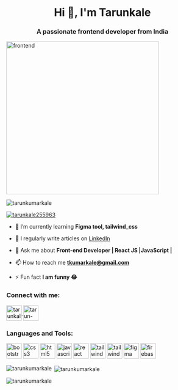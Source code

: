 
<h1 align="center">Hi 👋, I'm Tarunkale</h1>
<h3 align="center">A passionate frontend developer from India</h3>
<img align="'right" alt="frontend" width="400" src="https://camo.githubusercontent.com/c1dcb74cc1c1835b1d716f5051499a2814c683c806b15f04b0eba492863703e9/68747470733a2f2f63646e2e6472696262626c652e636f6d2f75736572732f3733303730332f73637265656e73686f74732f363538313234332f6176656e746f2e676966">

<p align="left"> <img src="https://komarev.com/ghpvc/?username=tarunkumarkale&label=Profile%20views&color=0e75b6&style=flat" alt="tarunkumarkale" /> </p>

<p align="left"> <a href="https://twitter.com/tarunkale255963" target="_blank"><img src="https://img.shields.io/twitter/follow/tarunkale255963?logo=twitter&style=for-the-badge" alt="tarunkale255963" /></a> </p>

- 🌱 I’m currently learning **Figma tool, tailwind_css**

- 📝 I regularly write articles on [LinkedIn](https://www.linkedin.com/in/tarun-kale-a52945166)

- 💬 Ask me about **Front-end Developer | React JS |JavaScript |**

- 📫 How to reach me **tkumarkale@gmail.com**

- ⚡ Fun fact **I am funny 😂**

<h3 align="left">Connect with me:</h3>
<p align="left">
  <a href="https://twitter.com/tarunkale255963" target="_blank">
    <img align="center" src="https://img.icons8.com/fluent/48/000000/twitter.png" alt="tarunkale255963" height="40" width="40" />
  </a>
  <a href="https://linkedin.com/in/tarun-kale-a52945166" target="_blank">
    <img align="center" src="https://img.icons8.com/fluent/48/000000/linkedin.png" alt="tarun-kale-a52945166" height="40" width="40" />
  </a>
</p>

<h3 align="left">Languages and Tools:</h3>
<p align="left">
  <img src="https://img.icons8.com/color/48/000000/bootstrap.png" alt="bootstrap" width="40" height="40" />
  <img src="https://img.icons8.com/color/48/000000/css3.png" alt="css3" width="40" height="40" />
  <img src="https://img.icons8.com/color/48/000000/html-5.png" alt="html5" width="40" height="40" />
  <img src="https://img.icons8.com/color/48/000000/javascript.png" alt="javascript" width="40" height="40" />
  <img src="https://img.icons8.com/color/48/000000/react-native.png" alt="react" width="40" height="40" />
  <img src="https://www.vectorlogo.zone/logos/tailwindcss/tailwindcss-icon.svg" alt="tailwind" width="40" height="40"/>
    <img src="https://upload.wikimedia.org/wikipedia/commons/f/f1/Vitejs-logo.svg" alt="tailwind" width="40" height="40"/>
     
<img src="https://www.vectorlogo.zone/logos/figma/figma-icon.svg" alt="figma" width="40" height="40"/>
  <img src="https://www.vectorlogo.zone/logos/firebase/firebase-icon.svg" alt="firebase" width="40" height="40"/>

</p>

<p><img align="left" src="https://github-readme-stats.vercel.app/api/top-langs?username=tarunkumarkale&show_icons=true&locale=en&layout=compact" alt="tarunkumarkale" /></p>

<p>&nbsp;<img align="center" src="https://github-readme-stats.vercel.app/api?username=tarunkumarkale&show_icons=true&locale=en" alt="tarunkumarkale" /></p>

<p><img align="center" src="https://github-readme-streak-stats.herokuapp.com/?user=tarunkumarkale&" alt="tarunkumarkale" /></p>
